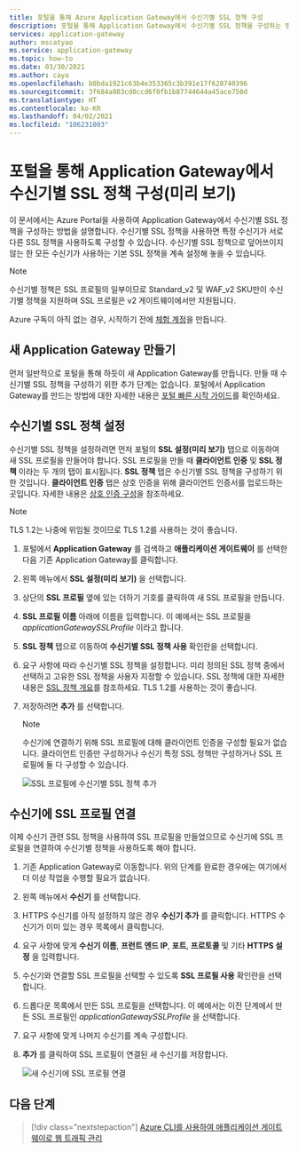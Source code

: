 ```yaml
---
title: 포털을 통해 Azure Application Gateway에서 수신기별 SSL 정책 구성
description: 포털을 통해 Application Gateway에서 수신기별 SSL 정책을 구성하는 방법을 알아봅니다.
services: application-gateway
author: mscatyao
ms.service: application-gateway
ms.topic: how-to
ms.date: 03/30/2021
ms.author: caya
ms.openlocfilehash: b0bda1921c63b4e353365c3b391e17f620740396
ms.sourcegitcommit: 3f684a803cd0ccd6f0fb1b87744644a45ace750d
ms.translationtype: HT
ms.contentlocale: ko-KR
ms.lasthandoff: 04/02/2021
ms.locfileid: "106231003"
---
```

# <a name="configure-listener-specific-ssl-policies-on-application-gateway-through-portal-preview"></a>포털을 통해 Application Gateway에서 수신기별 SSL 정책 구성(미리 보기)

이 문서에서는 Azure Portal을 사용하여 Application Gateway에서 수신기별 SSL 정책을 구성하는 방법을 설명합니다. 수신기별 SSL 정책을 사용하면 특정 수신기가 서로 다른 SSL 정책을 사용하도록 구성할 수 있습니다. 수신기별 SSL 정책으로 덮어쓰이지 않는 한 모든 수신기가 사용하는 기본 SSL 정책을 계속 설정해 놓을 수 있습니다. 

> [!NOTE]
> 수신기별 정책은 SSL 프로필의 일부이므로 Standard_v2 및 WAF_v2 SKU만이 수신기별 정책을 지원하며 SSL 프로필은 v2 게이트웨이에서만 지원됩니다. 



Azure 구독이 아직 없는 경우, 시작하기 전에 [체험 계정](https://azure.microsoft.com/free/?WT.mc_id=A261C142F)을 만듭니다.

## <a name="create-a-new-application-gateway"></a>새 Application Gateway 만들기

먼저 일반적으로 포털을 통해 하듯이 새 Application Gateway를 만듭니다. 만들 때 수신기별 SSL 정책을 구성하기 위한 추가 단계는 없습니다. 포털에서 Application Gateway를 만드는 방법에 대한 자세한 내용은 [포털 빠른 시작 가이드](./quick-create-portal.md)를 확인하세요.

## <a name="set-up-a-listener-specific-ssl-policy"></a>수신기별 SSL 정책 설정

수신기별 SSL 정책을 설정하려면 먼저 포털의 **SSL 설정(미리 보기)** 탭으로 이동하여 새 SSL 프로필을 만들어야 합니다. SSL 프로필을 만들 때 **클라이언트 인증** 및 **SSL 정책** 이라는 두 개의 탭이 표시됩니다. **SSL 정책** 탭은 수신기별 SSL 정책을 구성하기 위한 것입니다. **클라이언트 인증** 탭은 상호 인증을 위해 클라이언트 인증서를 업로드하는 곳입니다. 자세한 내용은 [상호 인증 구성](./mutual-authentication-portal.md)을 참조하세요.

> [!NOTE]
> TLS 1.2는 나중에 위임될 것이므로 TLS 1.2를 사용하는 것이 좋습니다. 

1. 포털에서 **Application Gateway** 를 검색하고 **애플리케이션 게이트웨이** 를 선택한 다음 기존 Application Gateway를 클릭합니다.

2. 왼쪽 메뉴에서 **SSL 설정(미리 보기)** 을 선택합니다.

3. 상단의 **SSL 프로필** 옆에 있는 더하기 기호를 클릭하여 새 SSL 프로필을 만듭니다.

4. **SSL 프로필 이름** 아래에 이름을 입력합니다. 이 예에서는 SSL 프로필을 *applicationGatewaySSLProfile* 이라고 합니다. 

5. **SSL 정책** 탭으로 이동하여 **수신기별 SSL 정책 사용** 확인란을 선택합니다. 

6. 요구 사항에 따라 수신기별 SSL 정책을 설정합니다. 미리 정의된 SSL 정책 중에서 선택하고 고유한 SSL 정책을 사용자 지정할 수 있습니다. SSL 정책에 대한 자세한 내용은 [SSL 정책 개요](./application-gateway-ssl-policy-overview.md)를 참조하세요. TLS 1.2를 사용하는 것이 좋습니다.

7. 저장하려면 **추가** 를 선택합니다.

    > [!NOTE]
    > 수신기에 연결하기 위해 SSL 프로필에 대해 클라이언트 인증을 구성할 필요가 없습니다. 클라이언트 인증만 구성하거나 수신기 특정 SSL 정책만 구성하거나 SSL 프로필에 둘 다 구성할 수 있습니다.  

    ![SSL 프로필에 수신기별 SSL 정책 추가](./media/application-gateway-configure-listener-specific-ssl-policy/listener-specific-ssl-policy-ssl-profile.png)
    
## <a name="associate-the-ssl-profile-with-a-listener"></a>수신기에 SSL 프로필 연결

이제 수신기 관련 SSL 정책을 사용하여 SSL 프로필을 만들었으므로 수신기에 SSL 프로필을 연결하여 수신기별 정책을 사용하도록 해야 합니다. 

1. 기존 Application Gateway로 이동합니다. 위의 단계를 완료한 경우에는 여기에서 더 이상 작업을 수행할 필요가 없습니다. 

2. 왼쪽 메뉴에서 **수신기** 를 선택합니다. 

3. HTTPS 수신기를 아직 설정하지 않은 경우 **수신기 추가** 를 클릭합니다. HTTPS 수신기가 이미 있는 경우 목록에서 클릭합니다. 

4. 요구 사항에 맞게 **수신기 이름**, **프런트 엔드 IP**, **포트**, **프로토콜** 및 기타 **HTTPS 설정** 을 입력합니다.

5. 수신기와 연결할 SSL 프로필을 선택할 수 있도록 **SSL 프로필 사용** 확인란을 선택합니다. 

6. 드롭다운 목록에서 만든 SSL 프로필을 선택합니다. 이 예에서는 이전 단계에서 만든 SSL 프로필인 *applicationGatewaySSLProfile* 을 선택합니다. 

7. 요구 사항에 맞게 나머지 수신기를 계속 구성합니다. 

8. **추가** 를 클릭하여 SSL 프로필이 연결된 새 수신기를 저장합니다. 

    ![새 수신기에 SSL 프로필 연결](./media/mutual-authentication-portal/mutual-authentication-listener-portal.png)        

## <a name="next-steps"></a>다음 단계

> [!div class="nextstepaction"]
> [Azure CLI를 사용하여 애플리케이션 게이트웨이로 웹 트래픽 관리](./tutorial-manage-web-traffic-cli.md)